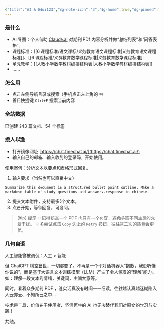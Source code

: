 ```yaml
---
{"title":"AI & Edui123","dg-note-icon":"3","dg-home":true,"dg-pinned":true,"dg-publish":true,"permalink":"/home/","pinned":true,"tags":["gardenEntry"],"dgPassFrontmatter":true,"noteIcon":"3"}
---
```



### 是什么

- AI 导图：个人借助 [Claude.ai](https://claude.ai/) 对期刊 PDf 内容分析并做“总结列表”和“问答表格”。
- 课程标准：[[6 课程标准/语文课标/义务教育语文课程标准\|义务教育语文课程标准]]、[[6 课程标准/义务教育数学课程标准\|义务教育数学课程标准]]
- 单元教学：[[人教小学数学教材编排结构表\|人教小学数学教材编排结构表]]
- ……

### 怎么用

- 点击左侧导航目录或搜索（手机点击左上角的 **≡**）
- 善用快捷键 `Ctrl+F` 搜索当前内容

### 全站数据

<p><span>已创建 243 篇文档、54 个标签</span></p>

### 授人以渔

- 打开镜像网址 [https://chat.finechat.ai/](https://chat.finechat.ai/)
- 输入自己的邮箱、输入收到的登录码，开始使用。

使用案例：分析文本以要点和表格形式回复。

1. 输入要求（当然也可以直接中文）

```
Summarize this document in a structured bullet point outline. Make a markdown table of study questions and answers.response in chinese.
```

2. 提交文本附件，支持最多5个文本。
3. 点击开始，等待回复，可追问。


> [!tip] 提示
💡 记得核查一个 PDF 内只有一个内容，避免多篇不同主题的文章干扰。
💡 多尝试点击 `Copy` 边上的 `Retry` 按钮，往往第二次的质量会更优。


### 几句自语

人工智能曾被调侃：人工 > 智能

但 ChatGPT 横空出世，一切都变了。不再是一个个对话机器人“抱歉，我没听懂你说的”，而是基于大语言文本训练模型（LLM）产生了令人惊叹的“理解”能力。如：理解一段文本的情绪，关键词，主旨大意等。

同时，看着众多期刊 PDF ，说实话真没有时间一一细读，往往越认真越迷糊陷入人云亦云、不知所云之中…

技术是工具，价值在于使用者，坚信再牛的 AI 也无法替代我们对原文的学习与实践！

共勉。